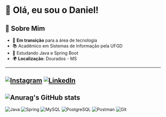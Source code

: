# 👋 Olá, eu sou o Daniel!

## 🚀 Sobre Mim

- 💼 **Em transição** para a área de tecnologia
- 📚 Acadêmico em Sistemas de Informação pela UFGD
- 🌱 Estudando Java e Spring Boot
- 🌍 **Localização**: Dourados - MS  

---
[![Instagram](https://img.shields.io/badge/-Instagram-%23FFF?style=for-the-badge&logo=instagram&logoColor=282828)](https://www.instagram.com/danielgneves/) [![LinkedIn](https://img.shields.io/badge/LinkedIn-white?style=for-the-badge&logo=linkedin&logoColor=282828)](https://www.linkedin.com/in/danielgneves/)
---
![Anurag's GitHub stats](https://github-readme-stats.vercel.app/api?username=danielgneves&show_icons=true&theme=graywhite)
---
![Java](https://img.shields.io/badge/java-%23FFF.svg?style=for-the-badge&logo=openjdk&logoColor=282828)
![Spring](https://img.shields.io/badge/spring-%23FFF.svg?style=for-the-badge&logo=spring&logoColor=282828)
![MySQL](https://img.shields.io/badge/MySQL-FFF?style=for-the-badge&logo=mysql&logoColor=282828)
![PostgreSQL](https://img.shields.io/badge/PostgreSQL-FFF?style=for-the-badge&logo=postgresql&logoColor=282828)
![Postman](https://img.shields.io/badge/Postman-FFF.svg?style=for-the-badge&logo=Postman&logoColor=282828)
![Git](https://img.shields.io/badge/GIT-FFF?style=for-the-badge&logo=git&logoColor=282828)
